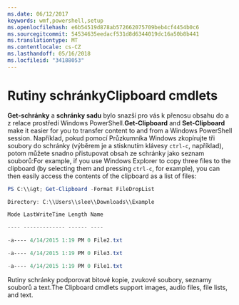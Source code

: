 ```yaml
---
ms.date: 06/12/2017
keywords: wmf,powershell,setup
ms.openlocfilehash: e6b54519d878ab572662075709beb4cf4454b0c6
ms.sourcegitcommit: 54534635eedacf531d8d6344019dc16a50b8b441
ms.translationtype: MT
ms.contentlocale: cs-CZ
ms.lasthandoff: 05/16/2018
ms.locfileid: "34188053"
---
```

# <a name="clipboard-cmdlets"></a><span data-ttu-id="9ab60-102">Rutiny schránky</span><span class="sxs-lookup"><span data-stu-id="9ab60-102">Clipboard cmdlets</span></span>
<span data-ttu-id="9ab60-103">**Get-schránky** a **schránky sadu** bylo snazší pro vás k přenosu obsahu do a z relace prostředí Windows PowerShell.</span><span class="sxs-lookup"><span data-stu-id="9ab60-103">**Get-Clipboard** and **Set-Clipboard** make it easier for you to transfer content to and from a Windows PowerShell session.</span></span> <span data-ttu-id="9ab60-104">Například, pokud pomocí Průzkumníka Windows zkopírujte tři soubory do schránky (výběrem je a stisknutím klávesy `ctrl-c`, například), potom můžete snadno přistupovat obsah ze schránky jako seznam souborů:</span><span class="sxs-lookup"><span data-stu-id="9ab60-104">For example, if you use Windows Explorer to copy three files to the clipboard (by selecting them and pressing `ctrl-c`, for example), you can then easily access the contents of the clipboard as a list of files:</span></span>

```powershell
PS C:\\&gt; Get-Clipboard -Format FileDropList

Directory: C:\\Users\\slee\\Downloads\\Example

Mode LastWriteTime Length Name

---- ------------- ------ ----

-a---- 4/14/2015 1:19 PM 0 File2.txt

-a---- 4/14/2015 1:19 PM 0 File3.txt

-a---- 4/14/2015 1:19 PM 0 File1.txt
```


<span data-ttu-id="9ab60-105">Rutiny schránky podporovat bitové kopie, zvukové soubory, seznamy souborů a text.</span><span class="sxs-lookup"><span data-stu-id="9ab60-105">The Clipboard cmdlets support images, audio files, file lists, and text.</span></span>
